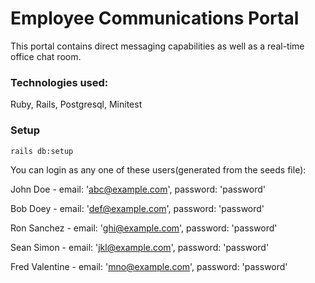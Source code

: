 # Employee Communications Portal

This portal contains direct messaging capabilities as well as a real-time office chat room. 

### Technologies used:

Ruby,
Rails,
Postgresql,
Minitest

### Setup

```rails db:setup```

You can login as any one of these users(generated from the seeds file):

John Doe - email: 'abc@example.com', password: 'password'

Bob Doey - email: 'def@example.com', password: 'password'

Ron Sanchez - email: 'ghi@example.com', password: 'password'

Sean Simon - email: 'jkl@example.com', password: 'password'

Fred Valentine - email: 'mno@example.com', password: 'password'

